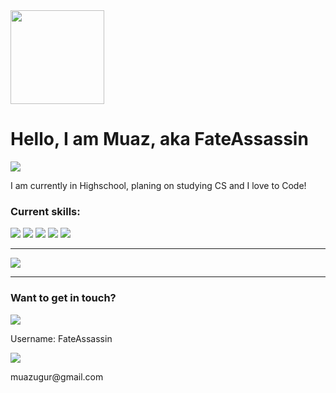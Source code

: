 <img src="https://cdn.discordapp.com/avatars/452570376577220608/7c6a064e143637f8a18a492545f8e113.png?size=1024" width="150px">
<h1>Hello, I am Muaz, aka FateAssassin</h1>
<p> <img src="https://komarev.com/ghpvc/?username=FateAssassin"> </p>
<p>I am currently in Highschool, planing on studying CS and I love to Code!</p>
<h3>Current skills:</h3>
<img src="https://img.shields.io/badge/Python-FFD43B?style=for-the-badge&logo=python&logoColor=blue">
<img src="https://img.shields.io/badge/JavaScript-323330?style=for-the-badge&logo=javascript&logoColor=F7DF1E">
<img src="https://img.shields.io/badge/HTML5-E34F26?style=for-the-badge&logo=html5&logoColor=white">
<img src="https://img.shields.io/badge/CSS3-1572B6?style=for-the-badge&logo=css3&logoColor=white">
<img src="https://img.shields.io/badge/Ubuntu-E95420?style=for-the-badge&logo=ubuntu&logoColor=white">
<hr>
<img src="https://github-readme-stats.vercel.app/api/top-langs/?username=FateAssassin&layout=donut">
<hr>
<h3>Want to get in touch?</h3>
<a href="https://discord.com/users/452570376577220608"><img src="https://img.shields.io/badge/Discord-5865F2?style=for-the-badge&logo=discord&logoColor=white"></a>
<p>Username: FateAssassin</p>
<a href="mailto:muazugur@gmail.com"><img src="https://img.shields.io/badge/Gmail-D14836?style=for-the-badge&logo=gmail&logoColor=white"></a>
<p>muazugur@gmail.com</p>

